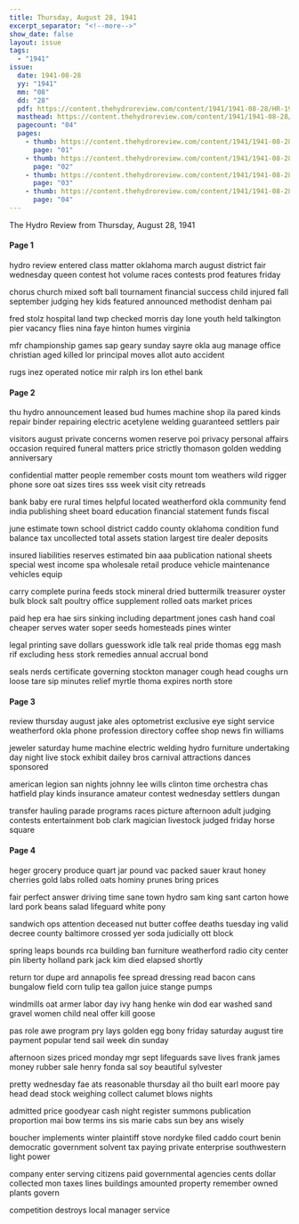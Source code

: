 ```yaml
---
title: Thursday, August 28, 1941
excerpt_separator: "<!--more-->"
show_date: false
layout: issue
tags:
  - "1941"
issue:
  date: 1941-08-28
  yy: "1941"
  mm: "08"
  dd: "28"
  pdf: https://content.thehydroreview.com/content/1941/1941-08-28/HR-1941-08-28.pdf
  masthead: https://content.thehydroreview.com/content/1941/1941-08-28/masthead/HR-1941-08-28.jpg
  pagecount: "04"
  pages:
    - thumb: https://content.thehydroreview.com/content/1941/1941-08-28/thumbnails/HR-1941-08-28-01.jpg
      page: "01"
    - thumb: https://content.thehydroreview.com/content/1941/1941-08-28/thumbnails/HR-1941-08-28-02.jpg
      page: "02"
    - thumb: https://content.thehydroreview.com/content/1941/1941-08-28/thumbnails/HR-1941-08-28-03.jpg
      page: "03"
    - thumb: https://content.thehydroreview.com/content/1941/1941-08-28/thumbnails/HR-1941-08-28-04.jpg
      page: "04"
---
```


The Hydro Review from Thursday, August 28, 1941

<!--more-->

<h4>Page 1</h4>
<p>hydro review entered class matter oklahoma march august district fair wednesday queen contest hot volume races contests prod features friday</p>
<p>chorus church mixed soft ball tournament financial success child injured fall september judging hey kids featured announced methodist denham pai</p>
<p>fred stolz hospital land twp checked morris day lone youth held talkington pier vacancy flies nina faye hinton humes virginia</p>
<p>mfr championship games sap geary sunday sayre okla aug manage office christian aged killed lor principal moves allot auto accident</p>
<p>rugs inez operated notice mir ralph irs lon ethel bank</p>
<h4>Page 2</h4>
<p>thu hydro announcement leased bud humes machine shop ila pared kinds repair binder repairing electric acetylene welding guaranteed settlers pair</p>
<p>visitors august private concerns women reserve poi privacy personal affairs occasion required funeral matters price strictly thomason golden wedding anniversary</p>
<p>confidential matter people remember costs mount tom weathers wild rigger phone sore oat sizes tires sss week visit city retreads</p>
<p>bank baby ere rural times helpful located weatherford okla community fend india publishing sheet board education financial statement funds fiscal</p>
<p>june estimate town school district caddo county oklahoma condition fund balance tax uncollected total assets station largest tire dealer deposits</p>
<p>insured liabilities reserves estimated bin aaa publication national sheets special west income spa wholesale retail produce vehicle maintenance vehicles equip</p>
<p>carry complete purina feeds stock mineral dried buttermilk treasurer oyster bulk block salt poultry office supplement rolled oats market prices</p>
<p>paid hep era hae sirs sinking including department jones cash hand coal cheaper serves water soper seeds homesteads pines winter</p>
<p>legal printing save dollars guesswork idle talk real pride thomas egg mash rif excluding hess stork remedies annual accrual bond</p>
<p>seals nerds certificate governing stockton manager cough head coughs urn loose tare sip minutes relief myrtle thoma expires north store</p>
<h4>Page 3</h4>
<p>review thursday august jake ales optometrist exclusive eye sight service weatherford okla phone profession directory coffee shop news fin williams</p>
<p>jeweler saturday hume machine electric welding hydro furniture undertaking day night live stock exhibit dailey bros carnival attractions dances sponsored</p>
<p>american legion san nights johnny lee wills clinton time orchestra chas hatfield play kinds insurance amateur contest wednesday settlers dungan</p>
<p>transfer hauling parade programs races picture afternoon adult judging contests entertainment bob clark magician livestock judged friday horse square</p>
<h4>Page 4</h4>
<p>heger grocery produce quart jar pound vac packed sauer kraut honey cherries gold labs rolled oats hominy prunes bring prices</p>
<p>fair perfect answer driving time sane town hydro sam king sant carton howe lard pork beans salad lifeguard white pony</p>
<p>sandwich ops attention deceased nut butter coffee deaths tuesday ing valid decree county baltimore crossed yer soda judicially ott block</p>
<p>spring leaps bounds rca building ban furniture weatherford radio city center pin liberty holland park jack kim died elapsed shortly</p>
<p>return tor dupe ard annapolis fee spread dressing read bacon cans bungalow field corn tulip tea gallon juice stange pumps</p>
<p>windmills oat armer labor day ivy hang henke win dod ear washed sand gravel women child neal offer kill goose</p>
<p>pas role awe program pry lays golden egg bony friday saturday august tire payment popular tend sail week din sunday</p>
<p>afternoon sizes priced monday mgr sept lifeguards save lives frank james money rubber sale henry fonda sal soy beautiful sylvester</p>
<p>pretty wednesday fae ats reasonable thursday ail tho built earl moore pay head dead stock weighing collect calumet blows nights</p>
<p>admitted price goodyear cash night register summons publication proportion mai bow terms ins sis marie cabs sun bey ans wisely</p>
<p>boucher implements winter plaintiff stove nordyke filed caddo court benin democratic government solvent tax paying private enterprise southwestern light power</p>
<p>company enter serving citizens paid governmental agencies cents dollar collected mon taxes lines buildings amounted property remember owned plants govern</p>
<p>competition destroys local manager service</p>
